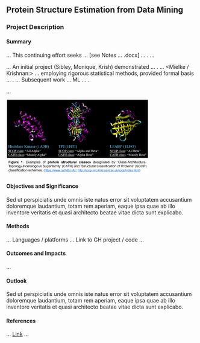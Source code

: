 ## Protein Structure Estimation from Data Mining

### Project Description

#### Summary

... This continuing effort seeks ... \[see Notes ... .docx\] ... . ...  

... An initial project (Sibley, Monique, Krish) demonstrated ... . ... <Mielke / Krishnan:> ... employing rigorous statistical methods, provided formal basis ... . ... Subsequent work ... ML ... .

...

<img width="75%" height="75%" src="/images/Prot-struct-classes.png?raw=true"/>

#### Objectives and Significance

Sed ut perspiciatis unde omnis iste natus error sit voluptatem accusantium doloremque laudantium, totam rem aperiam, eaque ipsa quae ab illo inventore veritatis et quasi architecto beatae vitae dicta sunt explicabo. 

#### Methods

... Languages / platforms ... Link to GH project / code ...

#### Outcomes and Impacts

...

#### Outlook

Sed ut perspiciatis unde omnis iste natus error sit voluptatem accusantium doloremque laudantium, totam rem aperiam, eaque ipsa quae ab illo inventore veritatis et quasi architecto beatae vitae dicta sunt explicabo.

#### References

... [Link](https://.../) ...

